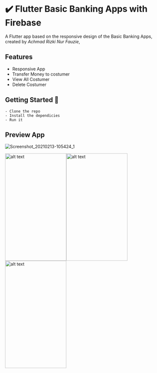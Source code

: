 # ✔️ Flutter Basic Banking Apps with Firebase

A Flutter app based on the responsive design of the Basic Banking Apps, created by *Achmad Rizki Nur Fauzie*,

## Features
- Responsive App
- Transfer Money to costumer
- View All Costumer
- Delete Costumer

## Getting Started 🚀

```shell
- Clone the repo
- Install the dependicies
- Run it
```

## Preview App
![Screenshot_20210213-105424_1](https://user-images.githubusercontent.com/75843138/107842658-917a6780-6df7-11eb-8318-992931b391c9.png)

<img src="https://user-images.githubusercontent.com/75843138/107842661-93442b00-6df7-11eb-90b1-b1b19d173ab7.jpeg" alt="alt text" width="200" height="350"><img src="https://user-images.githubusercontent.com/75843138/107842668-97704880-6df7-11eb-8af2-a2a059002e03.png" alt="alt text" width="200" height="350"><img src="https://user-images.githubusercontent.com/75843138/107842670-9808df00-6df7-11eb-91e5-44e4e9d17aea.png" alt="alt text" width="200" height="350">
